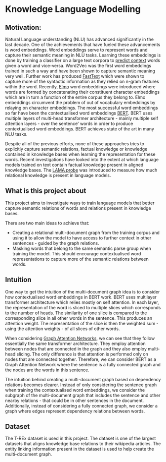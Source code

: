 # Knowledge Language Modelling 

## Motivation: 
Natural Language understanding (NLU) has advanced significantly in the last decade. One of the achievements that have fueled these advancements is word embeddings. Word embeddings serve to represent words and capture their semantic meaning in NLU tasks. Learning these embeddings is done by training a classifier on a large text corpora to [predict context](https://arxiv.org/pdf/1310.4546.pdf) words given a word and vice-versa. Word2Vec was the first word embeddings trained in such a way and have been shown to capture semantic meaning very well. Further work has produced [FastText]((https://arxiv.org/pdf/1607.04606.pdf)) which were shown to capture more of the syntactic information as they relied on n-gram features within the word. Recently, [Elmo](https://arxiv.org/pdf/1802.05365.pdf) word embeddings were introduced where words are formed by concatenating their constituent character embeddings which are in turn a function of the entire corpus they belong to. Elmo embeddings circumvent the problem of out of vocabulary embeddings by relaying on character embeddings. The most successful word embeddings so far have been the contextualised word embeddings [BERT](https://arxiv.org/pdf/1810.04805.pdf). BERT uses multiple layers of multi-head transformer architecture - mainly multiple self attention layers - over the sentence' words in order to produce contextualised word embeddings. BERT achieves state of the art in many NLU tasks.

Despite all of the previous efforts, none of these approaches tries to explicitly capture semantic relations, factual knowledge or knowledge contained in knowledge bases when learning the representation for these words. Recent investigations have looked into the extent at which language models trained on text contain factual knowledge present in aligned knowledge bases.  The [LAMA probe](https://arxiv.org/pdf/1909.01066.pdf) was introduced to measure how much relational knowledge is present in language models. 

## What is this project about
This project aims to investigate ways to train language models that better capture semantic relations of words and relations present in knowledge bases.

There are two main ideas to achieve that:
 
- Creating a relational multi-document graph from the training corpus and using it to allow the model to have access to further context in other sentences - guided by the graph relations.
- Masking words that belong to the same semantic parse group when training the model. This should encourage contextualised word representations to capture more of the semantic relations between words. 

## Intuition
One way to get the intuition of the multi-document graph idea is to consider how contextualised word embeddings in BERT work. BERT uses multilayer transformer architecture which relies mostly on self attention. In each layer, the representation of the word is sliced to multiple slices which corresponds to the number of heads. The similarity of one slice is compared to the corresponding slice in all other words in the sentence. This produces an attention weight. The representation of the slice is then the weighted sum - using the attention weights - of all slices of other words.

When considering [Graph Attention Networks](https://arxiv.org/abs/1710.10903), we can see that they follow essentially the same transformer architecture. They employ attention between nodes that are connected in the graph and they also employ multi-head slicing. The only difference is that attention is performed only on nodes that are connected together. Therefore, we can consider BERT as a Graph Attention Network where the sentence is a fully connected graph and the nodes are the words in this sentence. 

The intuition behind creating a multi-document graph based on dependency relations becomes clearer. Instead of only considering the sentence graph when training the contextualised word embeddings, we consider the subgraph of the multi-document graph that includes the sentence and other nearby relations - that could be in other sentences in the document. Additionally, instead of considering a fully connected graph, we consider a graph where edges represent dependency relations between words. 

## Dataset 
The T-REx dataset is used in this project. The dataset is one of the largest datasets that aligns knowledge base relations to their wikipedia articles. The entity linking information present in the dataset is used to help create the multi-document graph.  


